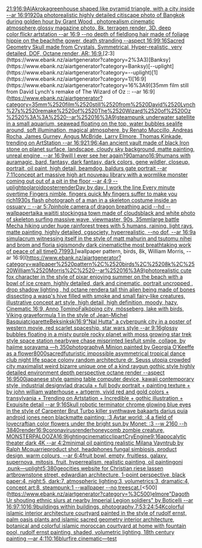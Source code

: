 [21:9](https://www.ebank.nz/aiartgenerator?category=21%3A9)[16:9](https://www.ebank.nz/aiartgenerator?category=16%3A9)[AlAkroka](https://www.ebank.nz/aiartgenerator?category=AlAkroka)[greenhouse shaped like pyramid triangle, with a city inside --ar 16:9](https://www.ebank.nz/aiartgenerator?category=greenhouse%2520shaped%2520like%2520pyramid%2520triangle%2C%2520with%2520a%2520city%2520inside%2520--ar%252016%3A9)[1920](https://www.ebank.nz/aiartgenerator?category=1920)[a photorealistic highly detailed citiscape photo of Bangkok during golden hour by Grant Wood , photorealism,cinematic atmosphere,glossy magazine photo, 8k, terragen render, 3D, deep color,flickr,artstation --ar 16:9 --no depth of field](https://www.ebank.nz/aiartgenerator?category=a%2520photorealistic%2520highly%2520detailed%2520citiscape%2520photo%2520of%2520Bangkok%2520during%2520golden%2520hour%2520by%2520Grant%2520Wood%2520%2C%2520photorealism%2Ccinematic%2520atmosphere%2Cglossy%2520magazine%2520photo%2C%25208k%2C%2520terragen%2520render%2C%25203D%2C%2520deep%2520color%2Cflickr%2Cartstation%2520--ar%252016%3A9%2520--no%2520depth%2520of%2520field)[long hair made of foliage hippie on the beach](https://www.ebank.nz/aiartgenerator?category=long%2520hair%2520made%2520of%2520foliage%2520hippie%2520on%2520the%2520beach)[the gower, death stranding --aspect 16:9](https://www.ebank.nz/aiartgenerator?category=the%2520gower%2C%2520death%2520stranding%2520--aspect%252016%3A9)[9:16](https://www.ebank.nz/aiartgenerator?category=9%3A16)[Sacred Geometry Skull made from Crystals, Symmetrical, Hyper-realistic, very detailed, DOF, Octane render, AR: 16:9.](https://www.ebank.nz/aiartgenerator?category=Sacred%2520Geometry%2520Skull%2520made%2520from%2520Crystals%2C%2520Symmetrical%2C%2520Hyper-realistic%2C%2520very%2520detailed%2C%2520DOF%2C%2520Octane%2520render%2C%2520AR%3A%252016%3A9.)[2:3](https://www.ebank.nz/aiartgenerator?category=2%3A3)[Banksy](https://www.ebank.nz/aiartgenerator?category=Banksy)[--uplight](https://www.ebank.nz/aiartgenerator?category=--uplight)[1](https://www.ebank.nz/aiartgenerator?category=1)[16:9](https://www.ebank.nz/aiartgenerator?category=16%3A9)[35mm film still from David Lynch's remake of The Wizard of Oz :: --ar 16:9](https://www.ebank.nz/aiartgenerator?category=35mm%2520film%2520still%2520from%2520David%2520Lynch%27s%2520remake%2520of%2520The%2520Wizard%2520of%2520Oz%2520%3A%3A%2520--ar%252016%3A9)[steampunk underwater satellite in a small aquarium, seawead floating on the top, water bubbles sealife around, soft illumination, magical atmosphere, by Renato Muccillo, Andreas Rocha, James Gurney, Angus McBride, Larry Elmore, Thomas Kinkade, trending on ArtStation --ar 16:9](https://www.ebank.nz/aiartgenerator?category=steampunk%2520underwater%2520satellite%2520in%2520a%2520small%2520aquarium%2C%2520seawead%2520floating%2520on%2520the%2520top%2C%2520water%2520bubbles%2520sealife%2520around%2C%2520soft%2520illumination%2C%2520magical%2520atmosphere%2C%2520by%2520Renato%2520Muccillo%2C%2520Andreas%2520Rocha%2C%2520James%2520Gurney%2C%2520Angus%2520McBride%2C%2520Larry%2520Elmore%2C%2520Thomas%2520Kinkade%2C%2520trending%2520on%2520ArtStation%2520--ar%252016%3A9)[21:9](https://www.ebank.nz/aiartgenerator?category=21%3A9)[6:4](https://www.ebank.nz/aiartgenerator?category=6%3A4)[an ancient vault made of black Iron stone on planet surface, landscape, cloudy sky background, matte painting, unreal engine, --ar 16:9](https://www.ebank.nz/aiartgenerator?category=an%2520ancient%2520vault%2520made%2520of%2520black%2520Iron%2520stone%2520on%2520planet%2520surface%2C%2520landscape%2C%2520cloudy%2520sky%2520background%2C%2520matte%2520painting%2C%2520unreal%2520engine%2C%2520--ar%252016%3A9)[will I ever see her again?](https://www.ebank.nz/aiartgenerator?category=will%2520I%2520ever%2520see%2520her%2520again%3F)[90](https://www.ebank.nz/aiartgenerator?category=90)[amano](https://www.ebank.nz/aiartgenerator?category=amano)[16:9](https://www.ebank.nz/aiartgenerator?category=16%3A9)[humans with aura](https://www.ebank.nz/aiartgenerator?category=humans%2520with%2520aura)[magic, bard, fantasy, dark fantasy, dark colors, gene wildler,  closeup, portrait, oil paint, high detail, beamdog, baldurs gate portrait --ar 7:11](https://www.ebank.nz/aiartgenerator?category=magic%2C%2520bard%2C%2520fantasy%2C%2520dark%2520fantasy%2C%2520dark%2520colors%2C%2520gene%2520wildler%2C%2520%2520closeup%2C%2520portrait%2C%2520oil%2520paint%2C%2520high%2520detail%2C%2520beamdog%2C%2520baldurs%2520gate%2520portrait%2520--ar%25207%3A11)[concept art massive high art nouveau library with a wormlike monster coming out out of a pit in the floor --ar 4:9 --uplight](https://www.ebank.nz/aiartgenerator?category=concept%2520art%2520massive%2520high%2520art%2520nouveau%2520library%2520with%2520a%2520wormlike%2520monster%2520coming%2520out%2520out%2520of%2520a%2520pit%2520in%2520the%2520floor%2520--ar%25204%3A9%2520--uplight)[polaroid](https://www.ebank.nz/aiartgenerator?category=polaroid)[poster](https://www.ebank.nz/aiartgenerator?category=poster)[render](https://www.ebank.nz/aiartgenerator?category=render)[Day by day, I work the line Every minute overtime Fingers nimble, fingers quick My fingers suffer to make you rich](https://www.ebank.nz/aiartgenerator?category=Day%2520by%2520day%2C%2520I%2520work%2520the%2520line%2520Every%2520minute%2520overtime%2520Fingers%2520nimble%2C%2520fingers%2520quick%2520My%2520fingers%2520suffer%2520to%2520make%2520you%2520rich)[1930s flash photograph of a man in a skeleton costume inside an ossuary :: --ar 5:7](https://www.ebank.nz/aiartgenerator?category=1930s%2520flash%2520photograph%2520of%2520a%2520man%2520in%2520a%2520skeleton%2520costume%2520inside%2520an%2520ossuary%2520%3A%3A%2520--ar%25205%3A7)[pinhole camera of dragon breathing acid --hd --wallpaper](https://www.ebank.nz/aiartgenerator?category=pinhole%2520camera%2520of%2520dragon%2520breathing%2520acid%2520--hd%2520--wallpaper)[taika waititi stockings](https://www.ebank.nz/aiartgenerator?category=taika%2520waititi%2520stockings)[a town made of clouds](https://www.ebank.nz/aiartgenerator?category=a%2520town%2520made%2520of%2520clouds)[black and white photo of skeleton surfing massive wave, viewmaster, 90s, 35mm](https://www.ebank.nz/aiartgenerator?category=black%2520and%2520white%2520photo%2520of%2520skeleton%2520surfing%2520massive%2520wave%2C%2520viewmaster%2C%252090s%2C%252035mm)[large battle Mecha hiking under huge rainforest trees with 5 humans, raining, light rays, matte painting, highly detailed, cgsociety, hyperrealistic, --no dof, --ar 16:9](https://www.ebank.nz/aiartgenerator?category=large%2520battle%2520Mecha%2520hiking%2520under%2520huge%2520rainforest%2520trees%2520with%25205%2520humans%2C%2520raining%2C%2520light%2520rays%2C%2520matte%2520painting%2C%2520highly%2520detailed%2C%2520cgsociety%2C%2520hyperrealistic%2C%2520--no%2520dof%2C%2520--ar%252016%3A9)[a simulacrum witnessing itself in the style of matt mahurin and tsutomu nihei and brom and floria sigismondy dark cinematic](https://www.ebank.nz/aiartgenerator?category=a%2520simulacrum%2520witnessing%2520itself%2520in%2520the%2520style%2520of%2520matt%2520mahurin%2520and%2520tsutomu%2520nihei%2520and%2520brom%2520and%2520floria%2520sigismondy%2520dark%2520cinematic)[the most breathtaking work of peace of all time](https://www.ebank.nz/aiartgenerator?category=the%2520most%2520breathtaking%2520work%2520of%2520peace%2520of%2520all%2520time)[0.7](https://www.ebank.nz/aiartgenerator?category=0.7)[1993.](https://www.ebank.nz/aiartgenerator?category=1993.)[wallpaper pattern, birds, 8k, William Morris, --ar 16:9](https://www.ebank.nz/aiartgenerator?category=wallpaper%2520pattern%2C%2520birds%2C%25208k%2C%2520William%2520Morris%2C%2520--ar%252016%3A9)[photorealistic cute fox character in the style of pixar enjoying summer on the beach with a bowl of ice cream, highly detailed, dark and cinematic, portrait uncropped , drop shadow lighting , hd octane render](https://www.ebank.nz/aiartgenerator?category=photorealistic%2520cute%2520fox%2520character%2520in%2520the%2520style%2520of%2520pixar%2520enjoying%2520summer%2520on%2520the%2520beach%2520with%2520a%2520bowl%2520of%2520ice%2520cream%2C%2520highly%2520detailed%2C%2520dark%2520and%2520cinematic%2C%2520portrait%2520uncropped%2520%2C%2520drop%2520shadow%2520lighting%2520%2C%2520hd%2520octane%2520render)[a tall thin alien being made of bones dissecting a wasp's hive filled with smoke and small fairy-like creatures, illustrative concept art style, high detail, high definition, moody, hazy, Cinematic 16:9, Anno Tomino](https://www.ebank.nz/aiartgenerator?category=a%2520tall%2520thin%2520alien%2520being%2520made%2520of%2520bones%2520dissecting%2520a%2520wasp%27s%2520hive%2520filled%2520with%2520smoke%2520and%2520small%2520fairy-like%2520creatures%2C%2520illustrative%2520concept%2520art%2520style%2C%2520high%2520detail%2C%2520high%2520definition%2C%2520moody%2C%2520hazy%2C%2520Cinematic%252016%3A9%2C%2520Anno%2520Tomino)[Falköping city, mösseberg, lake with birds, Viking grave](https://www.ebank.nz/aiartgenerator?category=Falk%C3%B6ping%2520city%2C%2520m%C3%B6sseberg%2C%2520lake%2520with%2520birds%2C%2520Viking%2520grave)[formula 1 in the style of Jean-Michel Basquiat](https://www.ebank.nz/aiartgenerator?category=formula%25201%2520in%2520the%2520style%2520of%2520Jean-Michel%2520Basquiat)[cigarette](https://www.ebank.nz/aiartgenerator?category=cigarette)[Beksinkski](https://www.ebank.nz/aiartgenerator?category=Beksinkski)[16:9](https://www.ebank.nz/aiartgenerator?category=16%3A9)["Nal Hutta" a cyberpunk city in a poster of western movie, red scarlet spaceship, star wars style  --ar 9:16](https://www.ebank.nz/aiartgenerator?category=%22Nal%2520Hutta%22%2520a%2520cyberpunk%2520city%2520in%2520a%2520poster%2520of%2520western%2520movie%2C%2520red%2520scarlet%2520spaceship%2C%2520star%2520wars%2520style%2520%2520--ar%25209%3A16)[glossy bubbles floating in a misty purple rocky planet with moss growing star trek style space station nearby](https://www.ebank.nz/aiartgenerator?category=glossy%2520bubbles%2520floating%2520in%2520a%2520misty%2520purple%2520rocky%2520planet%2520with%2520moss%2520growing%2520star%2520trek%2520style%2520space%2520station%2520nearby)[we chase misprinted lies](https://www.ebank.nz/aiartgenerator?category=we%2520chase%2520misprinted%2520lies)[fuit smile, collage, by hajime sorayama —h 350](https://www.ebank.nz/aiartgenerator?category=fuit%2520smile%2C%2520collage%2C%2520by%2520hajime%2520sorayama%2520%E2%80%94h%2520350)[photography](https://www.ebank.nz/aiartgenerator?category=photography)[A Minion painted by Georgia O’Keeffe as a flower](https://www.ebank.nz/aiartgenerator?category=A%2520Minion%2520painted%2520by%2520Georgia%2520O%E2%80%99Keeffe%2520as%2520a%2520flower)[8000](https://www.ebank.nz/aiartgenerator?category=8000)[sacred](https://www.ebank.nz/aiartgenerator?category=sacred)[futuristic impossible asymmetrical tropical dance club night life space colony random architecture dr. Seuss utopia crowded city maximalist weird bizarre unique one of a kind raygun gothic style highly detailed environment depth perspective octane render --aspect 16:9](https://www.ebank.nz/aiartgenerator?category=futuristic%2520impossible%2520asymmetrical%2520tropical%2520dance%2520club%2520night%2520life%2520space%2520colony%2520random%2520architecture%2520dr.%2520Seuss%2520utopia%2520crowded%2520city%2520maximalist%2520weird%2520bizarre%2520unique%2520one%2520of%2520a%2520kind%2520raygun%2520gothic%2520style%2520highly%2520detailed%2520environment%2520depth%2520perspective%2520octane%2520render%2520--aspect%252016%3A9)[500](https://www.ebank.nz/aiartgenerator?category=500)[japanese style gaming table computer device, kawaii contemporary style, industrial design](https://www.ebank.nz/aiartgenerator?category=japanese%2520style%2520gaming%2520table%2520computer%2520device%2C%2520kawaii%2520contemporary%2520style%2C%2520industrial%2520design)[vlad dracula + full body portrait + painting texture + by john william waterhouse + artgerm, vivid red and gold colors + transylvania + Trending on Artstation + Incredible + gothic illustration + Exquisite detail --ar 9:16](https://www.ebank.nz/aiartgenerator?category=vlad%2520dracula%2520%2B%2520full%2520body%2520portrait%2520%2B%2520painting%2520texture%2520%2B%2520by%2520john%2520william%2520waterhouse%2520%2B%2520artgerm%2C%2520vivid%2520red%2520and%2520gold%2520colors%2520%2B%2520transylvania%2520%2B%2520Trending%2520on%2520Artstation%2520%2B%2520Incredible%2520%2B%2520gothic%2520illustration%2520%2B%2520Exquisite%2520detail%2520--ar%25209%3A16)[Skull robotic terminator chrome glowing blue eyes in the style of Carpenter Brut Turbo killer synthwave bakaarts darius puia android jones neon black](https://www.ebank.nz/aiartgenerator?category=Skull%2520robotic%2520terminator%2520chrome%2520glowing%2520blue%2520eyes%2520in%2520the%2520style%2520of%2520Carpenter%2520Brut%2520Turbo%2520killer%2520synthwave%2520bakaarts%2520darius%2520puia%2520android%2520jones%2520neon%2520black)[matte painting: :3 Avtar world: :4,a field of lovecraftian color flowers under the bright sun.by Monet: :3 --w 2160 --h 3840](https://www.ebank.nz/aiartgenerator?category=matte%2520painting%3A%2520%3A3%2520Avtar%2520world%3A%2520%3A4%2Ca%2520field%2520of%2520lovecraftian%2520color%2520flowers%2520under%2520the%2520bright%2520sun.by%2520Monet%3A%2520%3A3%2520--w%25202160%2520--h%25203840)[render](https://www.ebank.nz/aiartgenerator?category=render)[16:9](https://www.ebank.nz/aiartgenerator?category=16%3A9)[coronavirus](https://www.ebank.nz/aiartgenerator?category=coronavirus)[render](https://www.ebank.nz/aiartgenerator?category=render)[honeycomb zombie creature, MONSTERPALOOZA](https://www.ebank.nz/aiartgenerator?category=honeycomb%2520zombie%2520creature%2C%2520MONSTERPALOOZA)[16:9](https://www.ebank.nz/aiartgenerator?category=16%3A9)[lighting](https://www.ebank.nz/aiartgenerator?category=lighting)[cinematic](https://www.ebank.nz/aiartgenerator?category=cinematic)[clipart](https://www.ebank.nz/aiartgenerator?category=clipart)[CryEngine](https://www.ebank.nz/aiartgenerator?category=CryEngine)[9:16](https://www.ebank.nz/aiartgenerator?category=9%3A16)[apocalytic theater dark 4K --ar 4:2](https://www.ebank.nz/aiartgenerator?category=apocalytic%2520theater%2520dark%25204K%2520--ar%25204%3A2)[minimal oil painting realistic Milana Vayntrub by Ralph Mcquarrie](https://www.ebank.nz/aiartgenerator?category=minimal%2520oil%2520painting%2520realistic%2520Milana%2520Vayntrub%2520by%2520Ralph%2520Mcquarrie)[product shot, headphones fungal simbiosis, product design, warm colours, --ar 6:4](https://www.ebank.nz/aiartgenerator?category=product%2520shot%2C%2520headphones%2520fungal%2520simbiosis%2C%2520product%2520design%2C%2520warm%2520colours%2C%2520--ar%25206%3A4)[fruit bowl, empty, fruitless, galaxy, supernova, mitosis, fruit, hyperrealism, realistic painting, oil painting](https://www.ebank.nz/aiartgenerator?category=fruit%2520bowl%2C%2520empty%2C%2520fruitless%2C%2520galaxy%2C%2520supernova%2C%2520mitosis%2C%2520fruit%2C%2520hyperrealism%2C%2520realistic%2520painting%2C%2520oil%2520painting)[oni ,punk](https://www.ebank.nz/aiartgenerator?category=oni%2520%2Cpunk)[—uplight](https://www.ebank.nz/aiartgenerator?category=%E2%80%94uplight)[5:3](https://www.ebank.nz/aiartgenerator?category=5%3A3)[80](https://www.ebank.nz/aiartgenerator?category=80)[geocities website for Christian riese lassen art](https://www.ebank.nz/aiartgenerator?category=geocities%2520website%2520for%2520Christian%2520riese%2520lassen%2520art)[brownstone street, edwardian architecture, 1-point perspective, black paper:4, night:5, dark:7, atmospheric lighting:3, volumetrics:3, dramatic:4, concept art:8, steampunk:1 --wallpaper --no trees](https://www.ebank.nz/aiartgenerator?category=brownstone%2520street%2C%2520edwardian%2520architecture%2C%25201-point%2520perspective%2C%2520black%2520paper%3A4%2C%2520night%3A5%2C%2520dark%3A7%2C%2520atmospheric%2520lighting%3A3%2C%2520volumetrics%3A3%2C%2520dramatic%3A4%2C%2520concept%2520art%3A8%2C%2520steampunk%3A1%2520--wallpaper%2520--no%2520trees)[cat.](https://www.ebank.nz/aiartgenerator?category=cat.)[<500](https://www.ebank.nz/aiartgenerator?category=%3C500)[elmore](https://www.ebank.nz/aiartgenerator?category=elmore)["Dagoth Ur shouting ethnic slurs at nearby Imperial Legion soldiers" by Boticelli --ar 16:9](https://www.ebank.nz/aiartgenerator?category=%22Dagoth%2520Ur%2520shouting%2520ethnic%2520slurs%2520at%2520nearby%2520Imperial%2520Legion%2520soldiers%22%2520by%2520Boticelli%2520--ar%252016%3A9)[7:10](https://www.ebank.nz/aiartgenerator?category=7%3A10)[16:9](https://www.ebank.nz/aiartgenerator?category=16%3A9)[buildings within buildings, photography,](https://www.ebank.nz/aiartgenerator?category=buildings%2520within%2520buildings%2C%2520photography%2C)[7:5](https://www.ebank.nz/aiartgenerator?category=7%3A5)[3:2](https://www.ebank.nz/aiartgenerator?category=3%3A2)[4:5](https://www.ebank.nz/aiartgenerator?category=4%3A5)[4K](https://www.ebank.nz/aiartgenerator?category=4K)[colorful islamic interior architecture courtyard painted in the style of rudolf ernst, palm oasis plants and islamic sacred geometry interior architecture, botanical and colorful islamic moroccan courtyard at home with fountain pool, rudolf ernst painting, shaded, volumetric lighting, 18th century painting —ar 4:1](https://www.ebank.nz/aiartgenerator?category=colorful%2520islamic%2520interior%2520architecture%2520courtyard%2520painted%2520in%2520the%2520style%2520of%2520rudolf%2520ernst%2C%2520palm%2520oasis%2520plants%2520and%2520islamic%2520sacred%2520geometry%2520interior%2520architecture%2C%2520botanical%2520and%2520colorful%2520islamic%2520moroccan%2520courtyard%2520at%2520home%2520with%2520fountain%2520pool%2C%2520rudolf%2520ernst%2520painting%2C%2520shaded%2C%2520volumetric%2520lighting%2C%252018th%2520century%2520painting%2520%E2%80%94ar%25204%3A1)[10:16](https://www.ebank.nz/aiartgenerator?category=10%3A16)[blur](https://www.ebank.nz/aiartgenerator?category=blur)[fire,cinematic](https://www.ebank.nz/aiartgenerator?category=fire%2Ccinematic)[—test](https://www.ebank.nz/aiartgenerator?category=%E2%80%94test)
